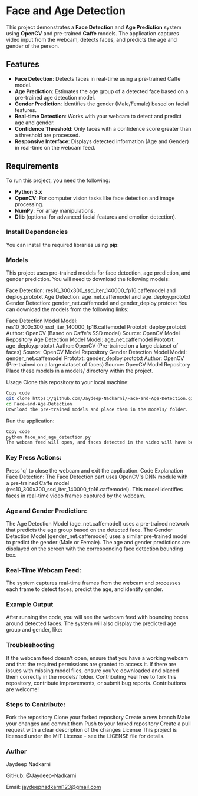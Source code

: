 # Face and Age Detection

This project demonstrates a **Face Detection** and **Age Prediction** system using **OpenCV** and pre-trained **Caffe** models. The application captures video input from the webcam, detects faces, and predicts the age and gender of the person.

## Features 
 
- **Face Detection**: Detects faces in real-time using a pre-trained Caffe model.
- **Age Prediction**: Estimates the age group of a detected face based on a pre-trained age detection model.
- **Gender Prediction**: Identifies the gender (Male/Female) based on facial features.
- **Real-time Detection**: Works with your webcam to detect and predict age and gender.
- **Confidence Threshold**: Only faces with a confidence score greater than a threshold are processed.
- **Responsive Interface**: Displays detected information (Age and Gender) in real-time on the webcam feed.

## Requirements

To run this project, you need the following: 

- **Python 3.x**
- **OpenCV**: For computer vision tasks like face detection and image processing.
- **NumPy**: For array manipulations.
- **Dlib** (optional for advanced facial features and emotion detection).

### Install Dependencies

You can install the required libraries using **pip**:

### Models
This project uses pre-trained models for face detection, age prediction, and gender prediction. You will need to download the following models:

Face Detection: res10_300x300_ssd_iter_140000_fp16.caffemodel and deploy.prototxt
Age Detection: age_net.caffemodel and age_deploy.prototxt
Gender Detection: gender_net.caffemodel and gender_deploy.prototxt
You can download the models from the following links:

Face Detection Model
Model: res10_300x300_ssd_iter_140000_fp16.caffemodel
Prototxt: deploy.prototxt
Author: OpenCV (Based on Caffe's SSD model)
Source: OpenCV Model Repository
Age Detection Model
Model: age_net.caffemodel
Prototxt: age_deploy.prototxt
Author: OpenCV (Pre-trained on a large dataset of faces)
Source: OpenCV Model Repository
Gender Detection Model
Model: gender_net.caffemodel
Prototxt: gender_deploy.prototxt
Author: OpenCV (Pre-trained on a large dataset of faces)
Source: OpenCV Model Repository
Place these models in a models/ directory within the project.

Usage
Clone this repository to your local machine:

```bash
Copy code
git clone https://github.com/Jaydeep-Nadkarni/Face-and-Age-Detection.git
cd Face-and-Age-Detection
Download the pre-trained models and place them in the models/ folder.
```

Run the application:

```bash
Copy code
python face_and_age_detection.py
The webcam feed will open, and faces detected in the video will have bounding boxes drawn around them. The system will also display the predicted age group and gender of the person in real-time.
```


### Key Press Actions:
Press 'q' to close the webcam and exit the application.
Code Explanation
Face Detection:
The Face Detection part uses OpenCV's DNN module with a pre-trained Caffe model (res10_300x300_ssd_iter_140000_fp16.caffemodel). This model identifies faces in real-time video frames captured by the webcam.

### Age and Gender Prediction:
The Age Detection Model (age_net.caffemodel) uses a pre-trained network that predicts the age group based on the detected face.
The Gender Detection Model (gender_net.caffemodel) uses a similar pre-trained model to predict the gender (Male or Female).
The age and gender predictions are displayed on the screen with the corresponding face detection bounding box.

### Real-Time Webcam Feed:
The system captures real-time frames from the webcam and processes each frame to detect faces, predict the age, and identify gender.

### Example Output
After running the code, you will see the webcam feed with bounding boxes around detected faces. The system will also display the predicted age group and gender, like:

### Troubleshooting
If the webcam feed doesn't open, ensure that you have a working webcam and that the required permissions are granted to access it.
If there are issues with missing model files, ensure you've downloaded and placed them correctly in the models/ folder.
Contributing
Feel free to fork this repository, contribute improvements, or submit bug reports. Contributions are welcome!

### Steps to Contribute:
Fork the repository
Clone your forked repository
Create a new branch
Make your changes and commit them
Push to your forked repository
Create a pull request with a clear description of the changes
License
This project is licensed under the MIT License - see the LICENSE file for details.

### Author
Jaydeep Nadkarni

GitHub: @Jaydeep-Nadkarni

Email: jaydeepnadkarni123@gmail.com


